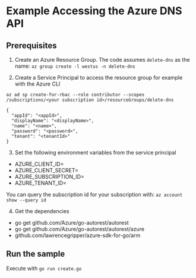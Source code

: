 # Example Accessing the Azure DNS API

## Prerequisites

1. Create an Azure Resource Group. The code assumes `delete-dns` as the name: `az group create -l westus -n delete-dns`

2. Create a Service Principal to access the resource group for example with the Azure CLI
```
az ad sp create-for-rbac --role contributor --scopes /subscriptions/<your subscription id>/resourceGroups/delete-dns

{
  "appId": "<appId>",
  "displayName": "<displayName>",
  "name": "<name>",
  "password": "<password>",
  "tenant": "<tenantId>"
}
```
3. Set the following environment variables from the service principal
- AZURE_CLIENT_ID=<appId>
- AZURE_CLIENT_SECRET=<password>
- AZURE_SUBSCRIPTION_ID=<your subscrption id>
- AZURE_TENANT_ID=<tenantId>

You can query the subscription id for your subscription with: `az account show --query id`

4. Get the dependencies
- go get github.com/Azure/go-autorest/autorest
- go get github.com/Azure/go-autorest/autorest/azure
- github.com/lawrencegripper/azure-sdk-for-go/arm

## Run the sample

Execute with `go run create.go`